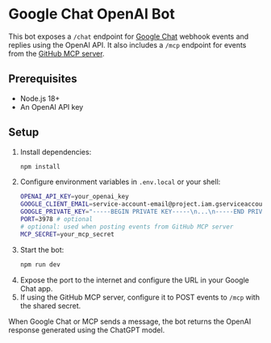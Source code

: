 # Google Chat OpenAI Bot

This bot exposes a `/chat` endpoint for [Google Chat](https://developers.google.com/chat) webhook events and replies using the OpenAI API.
It also includes a `/mcp` endpoint for events from the [GitHub MCP server](https://github.com/github/github-mcp-server).

## Prerequisites

- Node.js 18+
- An OpenAI API key

## Setup

1. Install dependencies:
   ```bash
   npm install
   ```
2. Configure environment variables in `.env.local` or your shell:
   ```bash
   OPENAI_API_KEY=your_openai_key
   GOOGLE_CLIENT_EMAIL=service-account-email@project.iam.gserviceaccount.com
   GOOGLE_PRIVATE_KEY="-----BEGIN PRIVATE KEY-----\n...\n-----END PRIVATE KEY-----\n"
   PORT=3978 # optional
   # optional: used when posting events from GitHub MCP server
   MCP_SECRET=your_mcp_secret
   ```
3. Start the bot:
   ```bash
   npm run dev
   ```
4. Expose the port to the internet and configure the URL in your Google Chat app.
5. If using the GitHub MCP server, configure it to POST events to `/mcp` with the shared secret.

When Google Chat or MCP sends a message, the bot returns the OpenAI response generated using the ChatGPT model.
